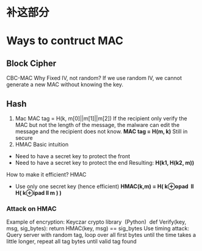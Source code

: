 # 补这部分

# Ways to contruct MAC
## Block Cipher
CBC-MAC
Why Fixed IV, not random? If we use random IV, we cannot generate a new MAC without knowing the key. 
## Hash
1. Mac 
MAC tag = H(k, m[0]||m[1]||m[2])
If the recipient only verify the MAC but not the length of the message, the malware can edit the message and the recipient does not know. 
**MAC tag = H(m, k)** Still in secure
2. HMAC
Basic intuition
- Need to have a secret key to protect the front
- Need to have a secret key to protect the end
Resulting: **H(k1, H(k2, m))**

How to make it efficient? 
HMAC
- Use only one secret key (hence efficient)
**HMAC(k,m) = H( k⊕opad  ll  H( k⊕ipad ll m ) )**

### Attack on HMAC
Example of encryption: Keyczar crypto library  (Python) 
def Verify(key, msg, sig_bytes):
	return HMAC(key, msg) == sig_bytes
Use timing attack: 
	Query server with random tag, loop over all first bytes until the time takes a little longer, repeat all tag bytes until valid tag found
	
